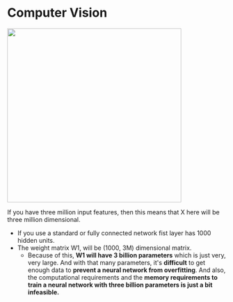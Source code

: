 # Computer Vision

<img src="../img/screenshot_from_2019-01-29_07-42-26.png" width="400" />

If you have three million input features, then this means that X here will be three million dimensional.

- If you use a standard or fully connected network fist layer has  1000 hidden units.
- The weight matrix W1, will be (1000, 3M) dimensional matrix. 
  - Because of this, **W1 will have 3 billion parameters** which is just very, very large. And with that many parameters, it's **difficult** to get enough data to **prevent a neural network from overfitting**. And also, the computational requirements and the **memory requirements to train a neural network with three billion parameters is just a bit infeasible.**
